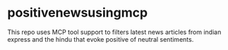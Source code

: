 # positivenewsusingmcp
This repo uses MCP tool support to filters latest news articles from indian express and the hindu that evoke positive of neutral sentiments.
